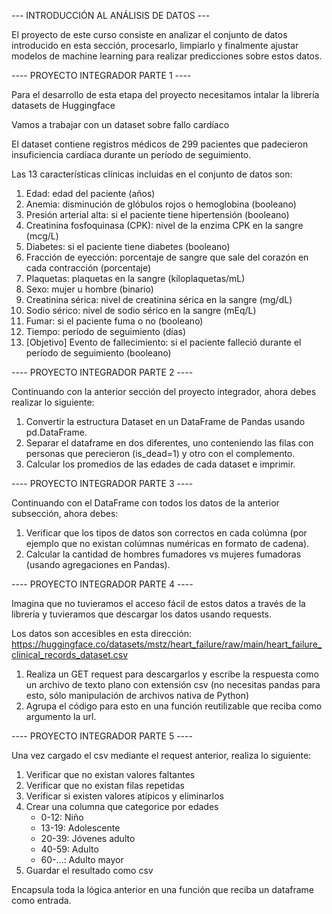 --- INTRODUCCIÓN AL ANÁLISIS DE DATOS ---

El proyecto de este curso consiste en analizar el conjunto de datos introducido en esta sección, 
procesarlo, limpiarlo y finalmente ajustar modelos de machine learning 
para realizar predicciones sobre estos datos.


---- PROYECTO INTEGRADOR PARTE 1 ----

Para el desarrollo de esta etapa del proyecto necesitamos intalar la librería datasets de Huggingface

Vamos a trabajar con un dataset sobre fallo cardíaco

El dataset contiene registros médicos de 299 pacientes que padecieron insuficiencia cardíaca durante un período de seguimiento.

Las 13 características clínicas incluidas en el conjunto de datos son:

1. Edad: edad del paciente (años)
2. Anemia: disminución de glóbulos rojos o hemoglobina (booleano)
3. Presión arterial alta: si el paciente tiene hipertensión (booleano)
4. Creatinina fosfoquinasa (CPK): nivel de la enzima CPK en la sangre (mcg/L)
5. Diabetes: si el paciente tiene diabetes (booleano)
6. Fracción de eyección: porcentaje de sangre que sale del corazón en cada contracción (porcentaje)
7. Plaquetas: plaquetas en la sangre (kiloplaquetas/mL)
8. Sexo: mujer u hombre (binario)
9. Creatinina sérica: nivel de creatinina sérica en la sangre (mg/dL)
10. Sodio sérico: nivel de sodio sérico en la sangre (mEq/L)
11. Fumar: si el paciente fuma o no (booleano)
12. Tiempo: período de seguimiento (días)
13. [Objetivo] Evento de fallecimiento: si el paciente falleció durante el período de seguimiento (booleano)


---- PROYECTO INTEGRADOR PARTE 2 ---- 

Continuando con la anterior sección del proyecto integrador, ahora debes realizar lo siguiente:

1. Convertir la estructura Dataset en un DataFrame de Pandas usando pd.DataFrame.
2. Separar el dataframe en dos diferentes, uno conteniendo las filas con personas que perecieron (is_dead=1) y otro con el complemento.
3. Calcular los promedios de las edades de cada dataset e imprimir.


---- PROYECTO INTEGRADOR PARTE 3 ----

Continuando con el DataFrame con todos los datos de la anterior subsección, ahora debes:

1. Verificar que los tipos de datos son correctos en cada colúmna (por ejemplo que no existan colúmnas numéricas en formato de cadena).
2. Calcular la cantidad de hombres fumadores vs mujeres fumadoras (usando agregaciones en Pandas).


---- PROYECTO INTEGRADOR PARTE 4 ----

Imagina que no tuvieramos el acceso fácil de estos datos a través de la librería y tuvieramos que descargar los datos usando requests.

Los datos son accesibles en esta dirección: https://huggingface.co/datasets/mstz/heart_failure/raw/main/heart_failure_clinical_records_dataset.csv

1. Realiza un GET request para descargarlos y escribe la respuesta como un archivo de texto plano con extensión csv (no necesitas pandas para esto, sólo manipulación de archivos nativa de Python)
2. Agrupa el código para esto en una función reutilizable que reciba como argumento la url.


---- PROYECTO INTEGRADOR PARTE 5 ----

Una vez cargado el csv mediante el request anterior, realiza lo siguiente:

1. Verificar que no existan valores faltantes
2. Verificar que no existan filas repetidas
3. Verificar si existen valores atípicos y eliminarlos
4. Crear una columna que categorice por edades
    - 0-12: Niño
    - 13-19: Adolescente
    - 20-39: Jóvenes adulto
    - 40-59: Adulto
    - 60-...: Adulto mayor
5. Guardar el resultado como csv

Encapsula toda la lógica anterior en una función que reciba un dataframe como entrada.

